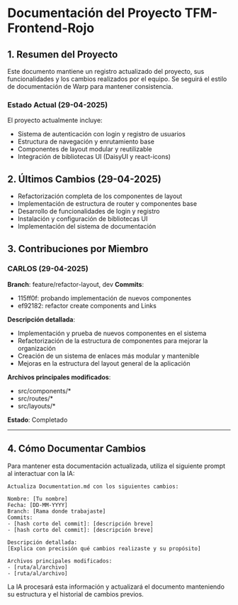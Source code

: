 # Documentación del Proyecto TFM-Frontend-Rojo

## 1. Resumen del Proyecto

Este documento mantiene un registro actualizado del proyecto, sus funcionalidades y los cambios realizados por el equipo. Se seguirá el estilo de documentación de Warp para mantener consistencia.

### Estado Actual (29-04-2025)

El proyecto actualmente incluye:
- Sistema de autenticación con login y registro de usuarios
- Estructura de navegación y enrutamiento base
- Componentes de layout modular y reutilizable
- Integración de bibliotecas UI (DaisyUI y react-icons)

## 2. Últimos Cambios (29-04-2025)

- Refactorización completa de los componentes de layout
- Implementación de estructura de router y componentes base
- Desarrollo de funcionalidades de login y registro
- Instalación y configuración de bibliotecas UI
- Implementación del sistema de documentación

## 3. Contribuciones por Miembro

### CARLOS (29-04-2025)

**Branch**: feature/refactor-layout, dev
**Commits**: 
- 115ff0f: probando implementación de nuevos componentes
- ef92182: refactor create components and Links

**Descripción detallada**: 
- Implementación y prueba de nuevos componentes en el sistema
- Refactorización de la estructura de componentes para mejorar la organización
- Creación de un sistema de enlaces más modular y mantenible
- Mejoras en la estructura del layout general de la aplicación

**Archivos principales modificados**:
- src/components/*
- src/routes/*
- src/layouts/*

**Estado**: Completado

---
## 4. Cómo Documentar Cambios

Para mantener esta documentación actualizada, utiliza el siguiente prompt al interactuar con la IA:

```
Actualiza Documentation.md con los siguientes cambios:

Nombre: [Tu nombre]
Fecha: [DD-MM-YYYY]
Branch: [Rama donde trabajaste]
Commits: 
- [hash corto del commit]: [descripción breve]
- [hash corto del commit]: [descripción breve]

Descripción detallada: 
[Explica con precisión qué cambios realizaste y su propósito]

Archivos principales modificados:
- [ruta/al/archivo]
- [ruta/al/archivo]

```

La IA procesará esta información y actualizará el documento manteniendo su estructura y el historial de cambios previos.


